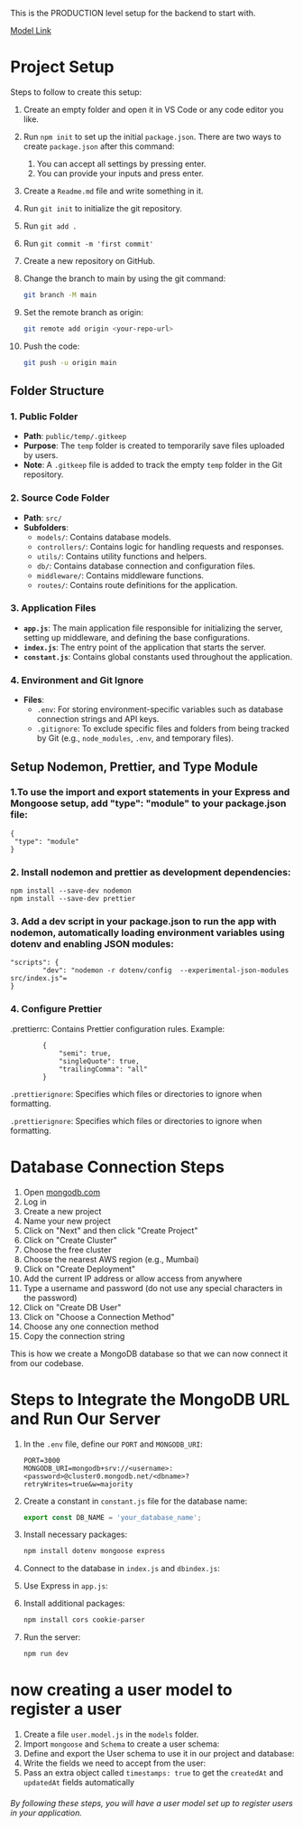 <!-- PAVAN BIRARI  -->

This is the PRODUCTION level setup for the backend to start with.

[Model Link](#)

# Project Setup

Steps to follow to create this setup:

1. Create an empty folder and open it in VS Code or any code editor you like.

2. Run `npm init` to set up the initial `package.json`. There are two ways to create `package.json` after this command:
    1. You can accept all settings by pressing enter.
    2. You can provide your inputs and press enter.

3. Create a `Readme.md` file and write something in it.

4. Run `git init` to initialize the git repository.

5. Run `git add .`

6. Run `git commit -m 'first commit'`

7. Create a new repository on GitHub.

8. Change the branch to main by using the git command:
    ```sh
    git branch -M main
    ```

9. Set the remote branch as origin:
    ```sh
    git remote add origin <your-repo-url>
    ```

10. Push the code:
    ```sh
    git push -u origin main
    ```

## Folder Structure

### 1. Public Folder
- **Path**: `public/temp/.gitkeep`
- **Purpose**: The `temp` folder is created to temporarily save files uploaded by users.
- **Note**: A `.gitkeep` file is added to track the empty `temp` folder in the Git repository.

### 2. Source Code Folder
- **Path**: `src/`
- **Subfolders**:
  - `models/`: Contains database models.
  - `controllers/`: Contains logic for handling requests and responses.
  - `utils/`: Contains utility functions and helpers.
  - `db/`: Contains database connection and configuration files.
  - `middleware/`: Contains middleware functions.
  - `routes/`: Contains route definitions for the application.

### 3. Application Files
- **`app.js`**: The main application file responsible for initializing the server, setting up middleware, and defining the base configurations.
- **`index.js`**: The entry point of the application that starts the server.
- **`constant.js`**: Contains global constants used throughout the application.

### 4. Environment and Git Ignore
- **Files**:
  - `.env`: For storing environment-specific variables such as database connection strings and API keys.
  - `.gitignore`: To exclude specific files and folders from being tracked by Git (e.g., `node_modules`, `.env`, and temporary files).

## Setup Nodemon, Prettier, and Type Module

### 1.To use the import and export statements in your Express and Mongoose setup, add "type": "module" to your package.json file:

    {
     "type": "module"
    }

### 2. Install nodemon and prettier as development dependencies:

    npm install --save-dev nodemon
    npm install --save-dev prettier

### 3. Add a dev script in your package.json to run the app with nodemon, automatically loading environment variables using dotenv and enabling JSON modules:

    "scripts": {
            "dev": "nodemon -r dotenv/config  --experimental-json-modules src/index.js"=
    }

### 4. Configure Prettier

.prettierrc: Contains Prettier configuration rules. Example:

            {
                "semi": true,
                "singleQuote": true,
                "trailingComma": "all"
            }

`.prettierignore`: 
Specifies which files or directories to ignore when formatting. 

`.prettierignore`: 
Specifies which files or directories to ignore when formatting. 
# Database Connection Steps

1. Open [mongodb.com](https://www.mongodb.com/)
2. Log in
3. Create a new project
4. Name your new project
5. Click on "Next" and then click "Create Project"
6. Click on "Create Cluster"
7. Choose the free cluster
8. Choose the nearest AWS region (e.g., Mumbai)
9. Click on "Create Deployment"
10. Add the current IP address or allow access from anywhere
11. Type a username and password (do not use any special characters in the password)
12. Click on "Create DB User"
13. Click on "Choose a Connection Method"
14. Choose any one connection method
15. Copy the connection string

This is how we create a MongoDB database so that we can now connect it from our codebase.

# Steps to Integrate the MongoDB URL and Run Our Server

1. In the `.env` file, define our `PORT` and `MONGODB_URI`:
    ```env
    PORT=3000
    MONGODB_URI=mongodb+srv://<username>:<password>@cluster0.mongodb.net/<dbname>?retryWrites=true&w=majority
    ```
2. Create a constant in `constant.js` file for the database name:
    ```javascript
    export const DB_NAME = 'your_database_name';
    ```
3. Install necessary packages:
    ```sh
    npm install dotenv mongoose express
    ```
4. Connect to the database in `index.js` and `dbindex.js`:
   
5. Use Express in `app.js`:
6. Install additional packages:
    ```sh
    npm install cors cookie-parser
    ```

7. Run the server:
    ```sh
    npm run dev
    ```
    

# now creating a user model to register a user 

1. Create a file `user.model.js` in the `models` folder.
2. Import `mongoose` and `Schema` to create a user schema:
3. Define and export the User schema to use it in our project and database:
4. Write the fields we need to accept from the user:
5. Pass an extra object called `timestamps: true` to get the `createdAt` and `updatedAt` fields automatically
 
 ###### By following these steps, you will have a user model set up to register users in your application.